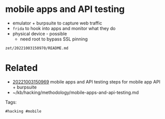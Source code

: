 # mobile apps and API testing
- emulator + burpsuite to capture web traffic
- `frida` to hook into apps and monitor what they do
- physical device - possible
  - need root to bypass SSL pinning

` zet/20221003150970/README.md `

# Related

- [20221003150969](/zet/20221003150969/README.md) mobile apps and API testing steps for mobile app API + burpsuite
- ~/kb/hacking/methodology/mobile-apps-and-api-testing.md

Tags:

    #hacking #mobile 
